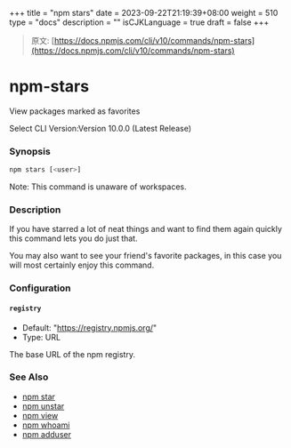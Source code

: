+++
title = "npm stars"
date = 2023-09-22T21:19:39+08:00
weight = 510
type = "docs"
description = ""
isCJKLanguage = true
draft = false
+++

> 原文: [https://docs.npmjs.com/cli/v10/commands/npm-stars](https://docs.npmjs.com/cli/v10/commands/npm-stars)

# npm-stars

View packages marked as favorites

Select CLI Version:Version 10.0.0 (Latest Release)

### Synopsis



```bash
npm stars [<user>]
```

Note: This command is unaware of workspaces.

### Description

If you have starred a lot of neat things and want to find them again quickly this command lets you do just that.

You may also want to see your friend's favorite packages, in this case you will most certainly enjoy this command.

### Configuration

#### `registry`

- Default: "https://registry.npmjs.org/"
- Type: URL

The base URL of the npm registry.

### See Also

- [npm star](https://docs.npmjs.com/cli/v10/commands/npm-star)
- [npm unstar](https://docs.npmjs.com/cli/v10/commands/npm-unstar)
- [npm view](https://docs.npmjs.com/cli/v10/commands/npm-view)
- [npm whoami](https://docs.npmjs.com/cli/v10/commands/npm-whoami)
- [npm adduser](https://docs.npmjs.com/cli/v10/commands/npm-adduser)
